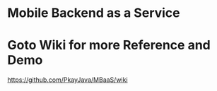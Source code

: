 # Mobile Backend as a Service

# Goto Wiki for more Reference and Demo
https://github.com/PkayJava/MBaaS/wiki